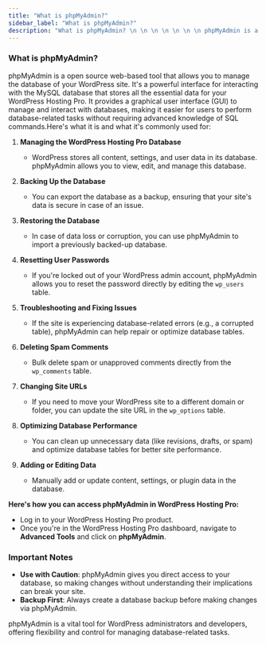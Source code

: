 ```yaml
---
title: "What is phpMyAdmin?"
sidebar_label: "What is phpMyAdmin?"
description: "What is phpMyAdmin? \n \n \n \n \n \n \n phpMyAdmin is a open source web-based tool that allows you to manage the database of your WordPress site. It's a powerful int"
---
```


### What is phpMyAdmin?

phpMyAdmin is a open source web-based tool that allows you to manage the database of your WordPress site. It's a powerful interface for interacting with the MySQL database that stores all the essential data for your WordPress Hosting Pro. It provides a graphical user interface (GUI) to manage and interact with databases, making it easier for users to perform database-related tasks without requiring advanced knowledge of SQL commands.Here's what it is and what it's commonly used for:

1.  **Managing the WordPress Hosting Pro Database**
    
    *   WordPress stores all content, settings, and user data in its database. phpMyAdmin allows you to view, edit, and manage this database.
2.  **Backing Up the Database**
    
    *   You can export the database as a backup, ensuring that your site's data is secure in case of an issue.
3.  **Restoring the Database**
    
    *   In case of data loss or corruption, you can use phpMyAdmin to import a previously backed-up database.
4.  **Resetting User Passwords**
    
    *   If you're locked out of your WordPress admin account, phpMyAdmin allows you to reset the password directly by editing the `wp_users` table.
5.  **Troubleshooting and Fixing Issues**
    
    *   If the site is experiencing database-related errors (e.g., a corrupted table), phpMyAdmin can help repair or optimize database tables.
6.  **Deleting Spam Comments**
    
    *   Bulk delete spam or unapproved comments directly from the `wp_comments` table.
7.  **Changing Site URLs**
    
    *   If you need to move your WordPress site to a different domain or folder, you can update the site URL in the `wp_options` table.
8.  **Optimizing Database Performance**
    
    *   You can clean up unnecessary data (like revisions, drafts, or spam) and optimize database tables for better site performance.
9.  **Adding or Editing Data**
    
    *   Manually add or update content, settings, or plugin data in the database.

**Here's how you can access phpMyAdmin in WordPress Hosting Pro:**

*   Log in to your WordPress Hosting Pro product.
*   Once you're in the WordPress Hosting Pro dashboard, navigate to **Advanced Tools** and click on **phpMyAdmin**.

### Important Notes

*   **Use with Caution**: phpMyAdmin gives you direct access to your database, so making changes without understanding their implications can break your site.
*   **Backup First**: Always create a database backup before making changes via phpMyAdmin.

phpMyAdmin is a vital tool for WordPress administrators and developers, offering flexibility and control for managing database-related tasks.